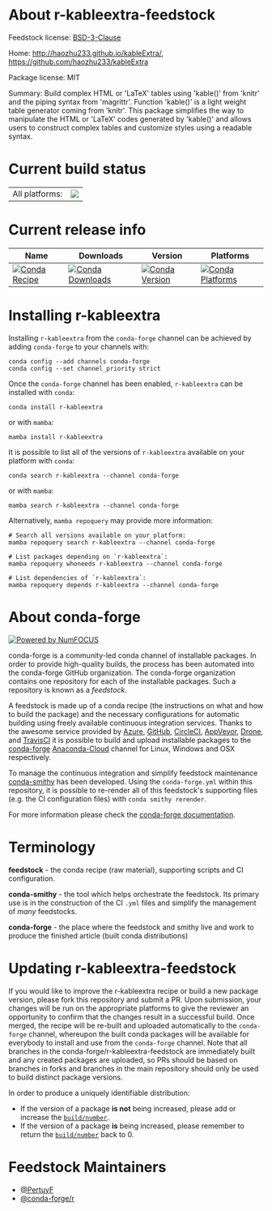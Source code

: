 About r-kableextra-feedstock
============================

Feedstock license: [BSD-3-Clause](https://github.com/conda-forge/r-kableextra-feedstock/blob/main/LICENSE.txt)

Home: http://haozhu233.github.io/kableExtra/, https://github.com/haozhu233/kableExtra

Package license: MIT

Summary: Build complex HTML or 'LaTeX' tables using 'kable()' from 'knitr'  and the piping syntax from 'magrittr'. Function 'kable()' is a light weight  table generator coming from 'knitr'. This package simplifies the way to  manipulate the HTML or 'LaTeX' codes generated by 'kable()' and allows  users to construct complex tables and customize styles using a readable  syntax. 

Current build status
====================


<table><tr><td>All platforms:</td>
    <td>
      <a href="https://dev.azure.com/conda-forge/feedstock-builds/_build/latest?definitionId=5327&branchName=main">
        <img src="https://dev.azure.com/conda-forge/feedstock-builds/_apis/build/status/r-kableextra-feedstock?branchName=main">
      </a>
    </td>
  </tr>
</table>

Current release info
====================

| Name | Downloads | Version | Platforms |
| --- | --- | --- | --- |
| [![Conda Recipe](https://img.shields.io/badge/recipe-r--kableextra-green.svg)](https://anaconda.org/conda-forge/r-kableextra) | [![Conda Downloads](https://img.shields.io/conda/dn/conda-forge/r-kableextra.svg)](https://anaconda.org/conda-forge/r-kableextra) | [![Conda Version](https://img.shields.io/conda/vn/conda-forge/r-kableextra.svg)](https://anaconda.org/conda-forge/r-kableextra) | [![Conda Platforms](https://img.shields.io/conda/pn/conda-forge/r-kableextra.svg)](https://anaconda.org/conda-forge/r-kableextra) |

Installing r-kableextra
=======================

Installing `r-kableextra` from the `conda-forge` channel can be achieved by adding `conda-forge` to your channels with:

```
conda config --add channels conda-forge
conda config --set channel_priority strict
```

Once the `conda-forge` channel has been enabled, `r-kableextra` can be installed with `conda`:

```
conda install r-kableextra
```

or with `mamba`:

```
mamba install r-kableextra
```

It is possible to list all of the versions of `r-kableextra` available on your platform with `conda`:

```
conda search r-kableextra --channel conda-forge
```

or with `mamba`:

```
mamba search r-kableextra --channel conda-forge
```

Alternatively, `mamba repoquery` may provide more information:

```
# Search all versions available on your platform:
mamba repoquery search r-kableextra --channel conda-forge

# List packages depending on `r-kableextra`:
mamba repoquery whoneeds r-kableextra --channel conda-forge

# List dependencies of `r-kableextra`:
mamba repoquery depends r-kableextra --channel conda-forge
```


About conda-forge
=================

[![Powered by
NumFOCUS](https://img.shields.io/badge/powered%20by-NumFOCUS-orange.svg?style=flat&colorA=E1523D&colorB=007D8A)](https://numfocus.org)

conda-forge is a community-led conda channel of installable packages.
In order to provide high-quality builds, the process has been automated into the
conda-forge GitHub organization. The conda-forge organization contains one repository
for each of the installable packages. Such a repository is known as a *feedstock*.

A feedstock is made up of a conda recipe (the instructions on what and how to build
the package) and the necessary configurations for automatic building using freely
available continuous integration services. Thanks to the awesome service provided by
[Azure](https://azure.microsoft.com/en-us/services/devops/), [GitHub](https://github.com/),
[CircleCI](https://circleci.com/), [AppVeyor](https://www.appveyor.com/),
[Drone](https://cloud.drone.io/welcome), and [TravisCI](https://travis-ci.com/)
it is possible to build and upload installable packages to the
[conda-forge](https://anaconda.org/conda-forge) [Anaconda-Cloud](https://anaconda.org/)
channel for Linux, Windows and OSX respectively.

To manage the continuous integration and simplify feedstock maintenance
[conda-smithy](https://github.com/conda-forge/conda-smithy) has been developed.
Using the ``conda-forge.yml`` within this repository, it is possible to re-render all of
this feedstock's supporting files (e.g. the CI configuration files) with ``conda smithy rerender``.

For more information please check the [conda-forge documentation](https://conda-forge.org/docs/).

Terminology
===========

**feedstock** - the conda recipe (raw material), supporting scripts and CI configuration.

**conda-smithy** - the tool which helps orchestrate the feedstock.
                   Its primary use is in the construction of the CI ``.yml`` files
                   and simplify the management of *many* feedstocks.

**conda-forge** - the place where the feedstock and smithy live and work to
                  produce the finished article (built conda distributions)


Updating r-kableextra-feedstock
===============================

If you would like to improve the r-kableextra recipe or build a new
package version, please fork this repository and submit a PR. Upon submission,
your changes will be run on the appropriate platforms to give the reviewer an
opportunity to confirm that the changes result in a successful build. Once
merged, the recipe will be re-built and uploaded automatically to the
`conda-forge` channel, whereupon the built conda packages will be available for
everybody to install and use from the `conda-forge` channel.
Note that all branches in the conda-forge/r-kableextra-feedstock are
immediately built and any created packages are uploaded, so PRs should be based
on branches in forks and branches in the main repository should only be used to
build distinct package versions.

In order to produce a uniquely identifiable distribution:
 * If the version of a package **is not** being increased, please add or increase
   the [``build/number``](https://docs.conda.io/projects/conda-build/en/latest/resources/define-metadata.html#build-number-and-string).
 * If the version of a package **is** being increased, please remember to return
   the [``build/number``](https://docs.conda.io/projects/conda-build/en/latest/resources/define-metadata.html#build-number-and-string)
   back to 0.

Feedstock Maintainers
=====================

* [@PertuyF](https://github.com/PertuyF/)
* [@conda-forge/r](https://github.com/conda-forge/r/)

